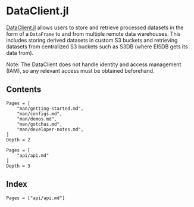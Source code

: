 # DataClient.jl
[DataClient.jl](https://gitlab.invenia.ca/invenia/Datafeeds/DataClient.jl) allows users to store and retrieve processed datasets in the form of a `DataFrame` to and from multiple remote data warehouses.
This includes storing derived datasets in custom S3 buckets and retrieving datasets from centralized S3 buckets such as S3DB (where EISDB gets its data from).

Note: The DataClient does not handle identity and access management (IAM), so any relevant access must be obtained beforehand.

## Contents
```@contents
Pages = [
    "man/getting-started.md",
    "man/configs.md",
    "man/demos.md",
    "man/gotchas.md",
    "man/developer-notes.md",
]
Depth = 2
```
```@contents
Pages = [
    "api/api.md"
]
Depth = 3
```

## Index

```@index
Pages = ["api/api.md"]
```